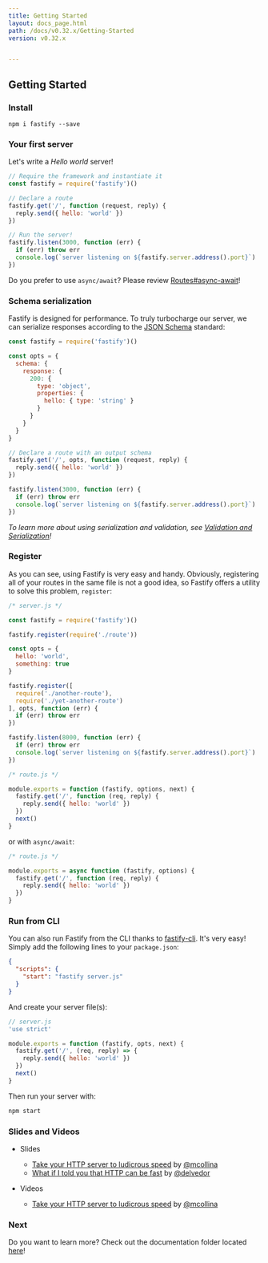 ```yaml
---
title: Getting Started
layout: docs_page.html
path: /docs/v0.32.x/Getting-Started
version: v0.32.x


---
```


## Getting Started

### Install
```
npm i fastify --save
```
### Your first server
Let's write a *Hello world* server!
```js
// Require the framework and instantiate it
const fastify = require('fastify')()

// Declare a route
fastify.get('/', function (request, reply) {
  reply.send({ hello: 'world' })
})

// Run the server!
fastify.listen(3000, function (err) {
  if (err) throw err
  console.log(`server listening on ${fastify.server.address().port}`)
})
```

Do you prefer to use `async/await`? Please review [Routes#async-await](/docs/v0.32.x/Routes#async-await)!

<a name="schema"></a>
### Schema serialization
Fastify is designed for performance. To truly turbocharge our server, we can serialize responses according to the [JSON Schema](http://json-schema.org/) standard:
```js
const fastify = require('fastify')()

const opts = {
  schema: {
    response: {
      200: {
        type: 'object',
        properties: {
          hello: { type: 'string' }
        }
      }
    }
  }
}

// Declare a route with an output schema
fastify.get('/', opts, function (request, reply) {
  reply.send({ hello: 'world' })
})

fastify.listen(3000, function (err) {
  if (err) throw err
  console.log(`server listening on ${fastify.server.address().port}`)
})
```

*To learn more about using serialization and validation, see [Validation and Serialization](/docs/v0.32.x/Validation-and-Serialization)!*

<a name="register"></a>
### Register
As you can see, using Fastify is very easy and handy. Obviously, registering all of your routes in the same file is not a good idea, so Fastify offers a utility to solve this problem, `register`:
```js
/* server.js */

const fastify = require('fastify')()

fastify.register(require('./route'))

const opts = {
  hello: 'world',
  something: true
}

fastify.register([
  require('./another-route'),
  require('./yet-another-route')
], opts, function (err) {
  if (err) throw err
})

fastify.listen(8000, function (err) {
  if (err) throw err
  console.log(`server listening on ${fastify.server.address().port}`)
})
```

```js
/* route.js */

module.exports = function (fastify, options, next) {
  fastify.get('/', function (req, reply) {
    reply.send({ hello: 'world' })
  })
  next()
}
```

or with `async/await`:
```js
/* route.js */

module.exports = async function (fastify, options) {
  fastify.get('/', function (req, reply) {
    reply.send({ hello: 'world' })
  })
}
```

<a name="cli"></a>
### Run from CLI
You can also run Fastify from the CLI thanks to [fastify-cli](https://github.com/fastify/fastify-cli). It's very easy! Simply add the following lines to your `package.json`:
```json
{
  "scripts": {
    "start": "fastify server.js"
  }
}
```

And create your server file(s):
```js
// server.js
'use strict'

module.exports = function (fastify, opts, next) {
  fastify.get('/', (req, reply) => {
    reply.send({ hello: 'world' })
  })
  next()
}
```

Then run your server with:
```bash
npm start
```

<a name="slides"></a>
### Slides and Videos
- Slides
  - [Take your HTTP server to ludicrous speed](https://mcollina.github.io/take-your-http-server-to-ludicrous-speed) by [@mcollina](https://github.com/mcollina)
  - [What if I told you that HTTP can be fast](https://delvedor.github.io/What-if-I-told-you-that-HTTP-can-be-fast) by [@delvedor](https://github.com/delvedor)

- Videos
  - [Take your HTTP server to ludicrous speed](https://www.youtube.com/watch?v=5z46jJZNe8k) by [@mcollina](https://github.com/mcollina)

<a name="next"></a>
### Next
Do you want to learn more? Check out the documentation folder located [here](/docs/v0.32.x/)!
